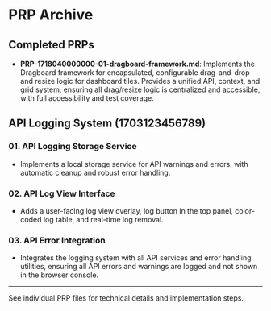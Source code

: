 # PRP Archive

## Completed PRPs

- **PRP-1718040000000-01-dragboard-framework.md**: Implements the Dragboard framework for encapsulated, configurable drag-and-drop and resize logic for dashboard tiles. Provides a unified API, context, and grid system, ensuring all drag/resize logic is centralized and accessible, with full accessibility and test coverage.


## API Logging System (1703123456789)

### 01. API Logging Storage Service

- Implements a local storage service for API warnings and errors, with automatic cleanup and robust error handling.

### 02. API Log View Interface

- Adds a user-facing log view overlay, log button in the top panel, color-coded log table, and real-time log removal.

### 03. API Error Integration

- Integrates the logging system with all API services and error handling utilities, ensuring all API errors and warnings are logged and not shown in the browser console.

---

See individual PRP files for technical details and implementation steps.
